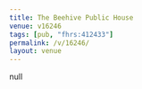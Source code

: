 ```yaml
---
title: The Beehive Public House
venue: v16246
tags: [pub, "fhrs:412433"]
permalink: /v/16246/
layout: venue
---
```

null